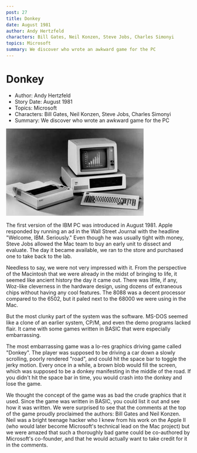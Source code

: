 ```yaml
---
post: 27
title: Donkey
date: August 1981
author: Andy Hertzfeld
characters: Bill Gates, Neil Konzen, Steve Jobs, Charles Simonyi
topics: Microsoft
summary: We discover who wrote an awkward game for the PC
---
```


# Donkey
* Author: Andy Hertzfeld
* Story Date: August 1981
* Topics: Microsoft
* Characters: Bill Gates, Neil Konzen, Steve Jobs, Charles Simonyi
* Summary: We discover who wrote an awkward game for the PC

![the original IBM PC](images/Macintosh/PC.jpg) 
    
The first version of the IBM PC was introduced in August 1981.  Apple responded by running an ad in the Wall Street Journal with the headline "Welcome, IBM.  Seriously."   Even though he was usually tight with money, Steve Jobs allowed the Mac team to buy an early unit to dissect and evaluate.  The day it became available, we ran to the store and purchased one to take back to the lab.

Needless to say, we were not very impressed with it.  From the perspective of the Macintosh that we were already in the midst of bringing to life, it seemed like ancient history the day it came out.  There was little, if any, Woz-like cleverness in the hardware design, using dozens of extraneous chips without having any cool features.  The 8088 was a decent processor compared to the 6502, but it paled next to the 68000 we were using in the Mac.

But the most clunky part of the system was the software.  MS-DOS seemed like a clone of an earlier system, CP/M, and even the demo programs lacked flair.  It came with some games written in BASIC that were especially embarrassing.

The most embarrassing game was a lo-res graphics driving game called "Donkey".  The player was supposed to be driving a car down a slowly scrolling, poorly rendered "road", and could hit the space bar to toggle the jerky motion.  Every once in a while, a brown blob would fill the screen, which was supposed to be a donkey manifesting in the middle of the road.  If you didn't hit the space bar in time, you would crash into the donkey and lose the game.

We thought the concept of the game was as bad the crude graphics that it used.  Since the game was written in BASIC, you could list it out and see how it was written.  We were surprised to see that the comments at the top of the game proudly proclaimed the authors:  Bill Gates and Neil Konzen.  Neil was a bright teenage hacker who I knew from his work on the Apple II (who would later become Microsoft's technical lead on the Mac project) but we were amazed that such a thoroughly bad game could be co-authored by Microsoft's co-founder, and that he would actually want to take credit for it in the comments.